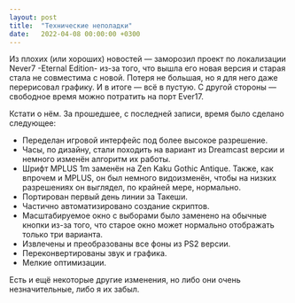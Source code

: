 ```yaml
---
layout: post
title:  "Технические неполадки"
date:   2022-04-08 00:00:00 +0300
---
```

Из плохих (или хороших) новостей — заморозил проект по локализации Never7 -Eternal Edition- из-за того, что вышла его новая версия и старая стала не совместима с новой. Потеря не большая, но я для него даже перерисовал графику. И в итоге — всё в пустую. С другой стороны — свободное время можно потратить на порт Ever17.

Кстати о нём. За прошедшее, с последней записи, время было сделано следующее:
- Переделан игровой интерфейс под более высокое разрешение.
- Часы, по дизайну, стали походить на вариант из Dreamcast версии и немного изменён алгоритм их работы.
- Шрифт MPLUS 1m заменён на Zen Kaku Gothic Antique. Также, как впрочем и MPLUS, он был немного видоизменён, чтобы на низких разрешениях он выглядел, по крайней мере, нормально.
- Портирован первый день линии за Такеши.
- Частично автоматизировано создание скриптов.
- Масштабируемое окно с выборами было заменено на обычные кнопки из-за того, что старое окно может нормально отображать только три варианта.
- Извлечены и преобразованы все фоны из PS2 версии.
- Переконвертированы звук и графика.
- Мелкие оптимизации.

Есть и ещё некоторые другие изменения, но либо они очень незначительные, либо я их забыл.

